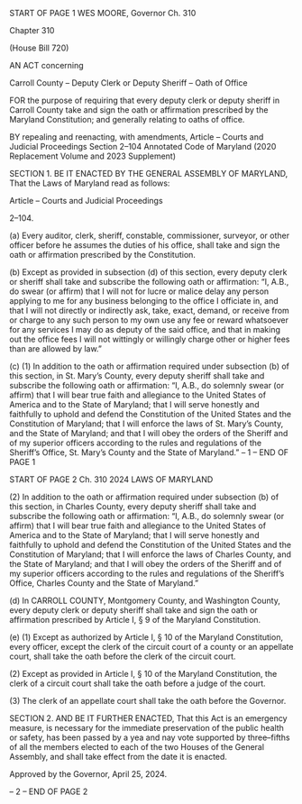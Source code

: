 START OF PAGE 1
WES MOORE, Governor Ch. 310

Chapter 310

(House Bill 720)

AN ACT concerning

Carroll County – Deputy Clerk or Deputy Sheriff – Oath of Office

FOR the purpose of requiring that every deputy clerk or deputy sheriff in Carroll County
take and sign the oath or affirmation prescribed by the Maryland Constitution; and
generally relating to oaths of office.

BY repealing and reenacting, with amendments,
Article – Courts and Judicial Proceedings
Section 2–104
Annotated Code of Maryland
(2020 Replacement Volume and 2023 Supplement)

SECTION 1. BE IT ENACTED BY THE GENERAL ASSEMBLY OF MARYLAND,
That the Laws of Maryland read as follows:

Article – Courts and Judicial Proceedings

2–104.

(a) Every auditor, clerk, sheriff, constable, commissioner, surveyor, or other
officer before he assumes the duties of his office, shall take and sign the oath or affirmation
prescribed by the Constitution.

(b) Except as provided in subsection (d) of this section, every deputy clerk or
sheriff shall take and subscribe the following oath or affirmation: “I, A.B., do swear (or
affirm) that I will not for lucre or malice delay any person applying to me for any business
belonging to the office I officiate in, and that I will not directly or indirectly ask, take, exact,
demand, or receive from or charge to any such person to my own use any fee or reward
whatsoever for any services I may do as deputy of the said office, and that in making out
the office fees I will not wittingly or willingly charge other or higher fees than are allowed
by law.”

(c) (1) In addition to the oath or affirmation required under subsection (b) of
this section, in St. Mary’s County, every deputy sheriff shall take and subscribe the
following oath or affirmation: “I, A.B., do solemnly swear (or affirm) that I will bear true
faith and allegiance to the United States of America and to the State of Maryland; that I
will serve honestly and faithfully to uphold and defend the Constitution of the United
States and the Constitution of Maryland; that I will enforce the laws of St. Mary’s County,
and the State of Maryland; and that I will obey the orders of the Sheriff and of my superior
officers according to the rules and regulations of the Sheriff’s Office, St. Mary’s County and
the State of Maryland.”
– 1 –
END OF PAGE 1

START OF PAGE 2
Ch. 310 2024 LAWS OF MARYLAND

(2) In addition to the oath or affirmation required under subsection (b) of
this section, in Charles County, every deputy sheriff shall take and subscribe the following
oath or affirmation: “I, A.B., do solemnly swear (or affirm) that I will bear true faith and
allegiance to the United States of America and to the State of Maryland; that I will serve
honestly and faithfully to uphold and defend the Constitution of the United States and the
Constitution of Maryland; that I will enforce the laws of Charles County, and the State of
Maryland; and that I will obey the orders of the Sheriff and of my superior officers according
to the rules and regulations of the Sheriff’s Office, Charles County and the State of
Maryland.”

(d) In CARROLL COUNTY, Montgomery County, and Washington County, every
deputy clerk or deputy sheriff shall take and sign the oath or affirmation prescribed by
Article I, § 9 of the Maryland Constitution.

(e) (1) Except as authorized by Article I, § 10 of the Maryland Constitution,
every officer, except the clerk of the circuit court of a county or an appellate court, shall
take the oath before the clerk of the circuit court.

(2) Except as provided in Article I, § 10 of the Maryland Constitution, the
clerk of a circuit court shall take the oath before a judge of the court.

(3) The clerk of an appellate court shall take the oath before the Governor.

SECTION 2. AND BE IT FURTHER ENACTED, That this Act is an emergency
measure, is necessary for the immediate preservation of the public health or safety, has
been passed by a yea and nay vote supported by three–fifths of all the members elected to
each of the two Houses of the General Assembly, and shall take effect from the date it is
enacted.

Approved by the Governor, April 25, 2024.

– 2 –
END OF PAGE 2